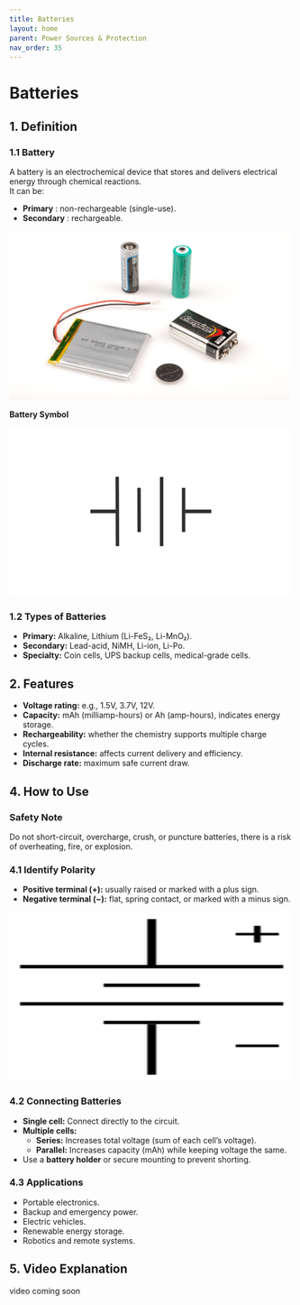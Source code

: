 ```yaml
---
title: Batteries
layout: home
parent: Power Sources & Protection
nav_order: 35
---
```


# Batteries

## 1. Definition
### 1.1 Battery

A battery is an electrochemical device that stores and delivers electrical energy through chemical reactions.  
It can be:

- **Primary** : non-rechargeable (single-use).
- **Secondary** : rechargeable.

<img src="\images\5114447cce395f697e000009.jpg" width="500" height="300" alt="Battery examples">

**Battery Symbol**

<img src="\images\p0dzbbj0.png" width="500" height="300" alt="Battery symbol">


### 1.2 Types of Batteries

- **Primary:** Alkaline, Lithium (Li-FeS₂, Li-MnO₂).
- **Secondary:** Lead-acid, NiMH, Li-ion, Li-Po.
- **Specialty:** Coin cells, UPS backup cells, medical-grade cells.



## 2. Features

* **Voltage rating:** e.g., 1.5V, 3.7V, 12V.
* **Capacity:** mAh (milliamp-hours) or Ah (amp-hours), indicates energy storage.
* **Rechargeability:** whether the chemistry supports multiple charge cycles.
* **Internal resistance:** affects current delivery and efficiency.
* **Discharge rate:** maximum safe current draw.


## 4. How to Use
### Safety Note
Do not short-circuit, overcharge, crush, or puncture batteries, there is a risk of overheating, fire, or explosion.



### 4.1 Identify Polarity

* **Positive terminal (+):** usually raised or marked with a plus sign.
* **Negative terminal (−):** flat, spring contact, or marked with a minus sign.

<img src="\images\140_battery.png" width="500" height="300" alt="Battery polarity">



### 4.2 Connecting Batteries

* **Single cell:** Connect directly to the circuit.
* **Multiple cells:**
  - **Series:** Increases total voltage (sum of each cell’s voltage).
  - **Parallel:** Increases capacity (mAh) while keeping voltage the same.
* Use a **battery holder** or secure mounting to prevent shorting.



### 4.3 Applications

* Portable electronics.
* Backup and emergency power.
* Electric vehicles.
* Renewable energy storage.
* Robotics and remote systems.

## 5. Video Explanation
video coming soon
